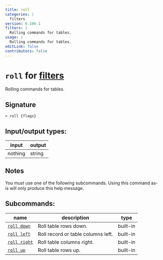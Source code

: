 ```yaml
---
title: roll
categories: |
  filters
version: 0.106.1
filters: |
  Rolling commands for tables.
usage: |
  Rolling commands for tables.
editLink: false
contributors: false
---
```

<!-- This file is automatically generated. Please edit the command in https://github.com/nushell/nushell instead. -->

# `roll` for [filters](/commands/categories/filters.md)

<div class='command-title'>Rolling commands for tables.</div>

## Signature

```> roll {flags} ```


## Input/output types:

| input   | output |
| ------- | ------ |
| nothing | string |
## Notes
You must use one of the following subcommands. Using this command as-is will only produce this help message.

## Subcommands:

| name                                         | description                        | type     |
| -------------------------------------------- | ---------------------------------- | -------- |
| [`roll down`](/commands/docs/roll_down.md)   | Roll table rows down.              | built-in |
| [`roll left`](/commands/docs/roll_left.md)   | Roll record or table columns left. | built-in |
| [`roll right`](/commands/docs/roll_right.md) | Roll table columns right.          | built-in |
| [`roll up`](/commands/docs/roll_up.md)       | Roll table rows up.                | built-in |